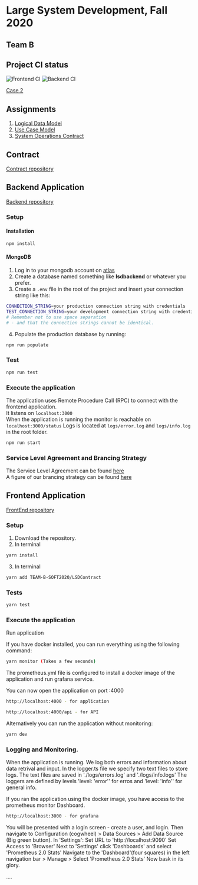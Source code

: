 # Large System Development, Fall 2020

## **Team B**

## Project CI status

![Frontend CI](https://github.com/TEAM-B-SOFT2020/LSDFrontEnd/workflows/FRONTEND%20CI/badge.svg) ![Backend CI](https://github.com/TEAM-B-SOFT2020/LSDBackEnd/workflows/Backend%20CI/badge.svg)

[Case 2](https://datsoftlyngby.github.io/soft2020fall/resources/aa00a079-case-2.pdf)

## Assignments

1. [Logical Data Model](assignments/logical-data-model.md)
2. [Use Case Model](assignments/use-case-model.md)
3. [System Operations Contract](assignments/system-operations-contract.md)

## Contract

[Contract repository](https://github.com/TEAM-B-SOFT2020/LSDContract)

## Backend Application

[Backend repository](https://github.com/TEAM-B-SOFT2020/LSDBackEnd)

### Setup

#### Installation

```bash
npm install
```

#### MongoDB

1. Log in to your mongodb account on [atlas](https://account.mongodb.com/account/login)
2. Create a database named something like **lsdbackend** or whatever you prefer.
3. Create a `.env` file in the root of the project and insert your connection string like this:

```bash
CONNECTION_STRING=your production connection string with credentials
TEST_CONNECTION_STRING=your development connection string with credentials
# Remember not to use space separation
# - and that the connection strings cannot be identical.
```

4. Populate the production database by running:

```bash
npm run populate
```

### Test

```bash
npm run test
```

### Execute the application

The application uses Remote Procedure Call (RPC) to connect with the frontend application.  
It listens on `localhost:3000`  
When the application is running the monitor is reachable on `localhost:3000/status`
Logs is located at `logs/error.log` and `logs/info.log` in the root folder.

```bash
npm run start
```

### Service Level Agreement and Brancing Strategy

The Service Level Agreement can be found [here](https://github.com/TEAM-B-SOFT2020/LSDBackEnd/wiki/Service-Level-Agreement)  
A figure of our brancing strategy can be found [here](https://github.com/TEAM-B-SOFT2020/LSDBackEnd/wiki)

## Frontend Application

[FrontEnd repository](https://github.com/TEAM-B-SOFT2020/LSDFrontEnd)

### Setup

1. Download the repository.
2. In terminal 

```bash
yarn install
```

3. In terminal

```bash
yarn add TEAM-B-SOFT2020/LSDContract
```

### Tests

```bash
yarn test
```

### Execute the application

Run application

If you have docker installed, you can run everything using the following command:

```bash
yarn monitor (Takes a few seconds)
```
The prometheus.yml file is configured to install a docker image of the application and run grafana service.


You can now open the application on port :4000
```bash
http://localhost:4000 - for application 
```

```bash
http://localhost:4000/api - for API
```


Alternatively you can run the application without monitoring:
```bash
yarn dev
```


### Logging and Monitoring.
When the application is running. We log both errors and information about data retrival and input.
In the logger.ts file we specify two text files to store logs. The text files are saved in './logs/errors.log' and './logs/info.logs'
The loggers are defined by levels 'level: 'error'' for erros and 'level: 'info'' for general info.


If you ran the application using the docker image, you have access to the prometheus monitor Dashboard.

```bash 
http://localhost:3000 - for grafana 
```
You will be presented with a login screen - create a user, and login.
Then navigate to Configuration (cogwheel) > Data Sources > Add Data Source (Big green button). 
In 'Settings':
Set URL to 'http://localhost:9090'
Set Access to 'Browser'
Next to 'Settings' click 'Dashboards' and select 'Prometheus 2.0 Stats'
Navigate to the 'Dashboard'(four squares) in the left navigation bar > Manage > Select 'Prometheus 2.0 Stats'
Now bask in its glory. 

....
